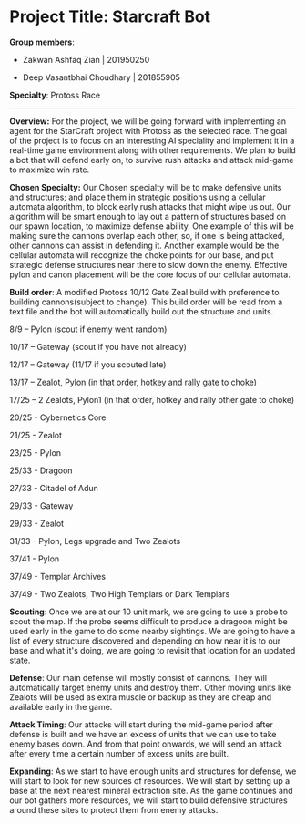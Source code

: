 # Project Title: Starcraft Bot

  

**Group members**:

- Zakwan Ashfaq Zian | 201950250

- Deep Vasantbhai Choudhary | 201855905

  

**Specialty**: Protoss Race

  

----------

  

  

**Overview:** For the project, we will be going forward with implementing an agent for the StarCraft project with Protoss as the selected race. The goal of the project is to focus on an interesting AI speciality and implement it in a real-time game environment along with other requirements. We plan to build a bot that will defend early on, to survive rush attacks and attack mid-game to maximize win rate.

  

  

**Chosen Specialty:** Our Chosen specialty will be to make defensive units and structures; and place them in strategic positions using a cellular automata algorithm, to block early rush attacks that might wipe us out. Our algorithm will be smart enough to lay out a pattern of structures based on our spawn location, to maximize defense ability. One example of this will be making sure the cannons overlap each other, so, if one is being attacked, other cannons can assist in defending it. Another example would be the cellular automata will recognize the choke points for our base, and put strategic defense structures near there to slow down the enemy. Effective pylon and canon placement will be the core focus of our cellular automata.

  

  

**Build order**: A modified Protoss 10/12 Gate Zeal build with preference to building cannons(subject to change). This build order will be read from a text file and the bot will automatically build out the structure and units.

8/9 – Pylon (scout if enemy went random)

10/17 – Gateway (scout if you have not already)

12/17 – Gateway (11/17 if you scouted late)

13/17 – Zealot, Pylon (in that order, hotkey and rally gate to choke)

17/25 – 2 Zealots, Pylon1 (in that order, hotkey and rally other gate to choke)

20/25 - Cybernetics Core

21/25 - Zealot

23/25 - Pylon

25/33 - Dragoon

27/33 - Citadel of Adun

29/33 - Gateway

29/33 - Zealot

31/33 - Pylon, Legs upgrade and Two Zealots

37/41 - Pylon

37/49 - Templar Archives

37/49 - Two Zealots, Two High Templars or Dark Templars

  

  

**Scouting**: Once we are at our 10 unit mark, we are going to use a probe to scout the map. If the probe seems difficult to produce a dragoon might be used early in the game to do some nearby sightings. We are going to have a list of every structure discovered and depending on how near it is to our base and what it's doing, we are going to revisit that location for an updated state.

  

  

**Defense**: Our main defense will mostly consist of cannons. They will automatically target enemy units and destroy them. Other moving units like Zealots will be used as extra muscle or backup as they are cheap and available early in the game.

  

  

**Attack Timing**: Our attacks will start during the mid-game period after defense is built and we have an excess of units that we can use to take enemy bases down. And from that point onwards, we will send an attack after every time a certain number of excess units are built.

  

  

**Expanding**: As we start to have enough units and structures for defense, we will start to look for new sources of resources. We will start by setting up a base at the next nearest mineral extraction site. As the game continues and our bot gathers more resources, we will start to build defensive structures around these sites to protect them from enemy attacks.